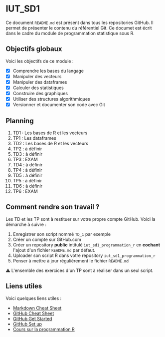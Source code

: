 # IUT_SD1

Ce document `README.md` est présent dans tous les repositories GitHub. Il permet de présenter le contenu du référentiel Git.
Ce documet est écrit dans le cadre du module de programmation statistique sous R.

## Objectifs globaux

Voici les objectifs de ce module :
- [x] Comprendre les bases du langage
- [x] Manipuler des vecteurs
- [x] Manipuler des dataframes
- [x] Calculer des statistiques
- [x] Construire des graphiques
- [x] Utiliser des structures algorithmiques
- [x] Versionner et documenter son code avec Git

## Planning

1. TD1 : Les bases de R et les vecteurs
2. TP1 : Les dataframes
3. TD2 : Les bases de R et les vecteurs
4. TP2 : à définir
5. TD3 : à définir
6. TP3 : EXAM
7. TD4 : à définir
8. TP4 : à définir
9. TD5 : à définir
10. TP5 : à définir
11. TD6 : à définir
12. TP6 : EXAM

## Comment rendre son travail ? 

Les TD et les TP sont à restituer sur votre propre compte GitHub. Voici la démarche à suivre :

1. Enregistrer son script nommé `TD_1` par exemple
2. Créer un compte sur GitHub.com
3. Créer un repository **public** intitulé `iut_sd1_programmation_r` en **cochant** l'ajout d'un fichier `README.md` par défaut.
4. Uploader son script R dans votre repository `iut_sd1_programmation_r`
5. Penser à mettre à jour régulièrement le fichier `README.md`

:warning: L'ensemble des exercices d'un TP sont à réaliser dans un seul script. 

## Liens utiles

Voici quelques liens utiles :

- [Markdown Cheat Sheet](https://www.markdownguide.org/cheat-sheet/)
- [GitHub Cheat Sheet](https://training.github.com/downloads/fr/github-git-cheat-sheet.pdf)
- [GitHub Get Started](https://docs.github.com/fr/get-started/quickstart/hello-world)
- [GitHub Set up](https://docs.github.com/fr/get-started/quickstart/set-up-git)
- [Cours sur la programmation R](https://asardell.github.io/programmation-r/)